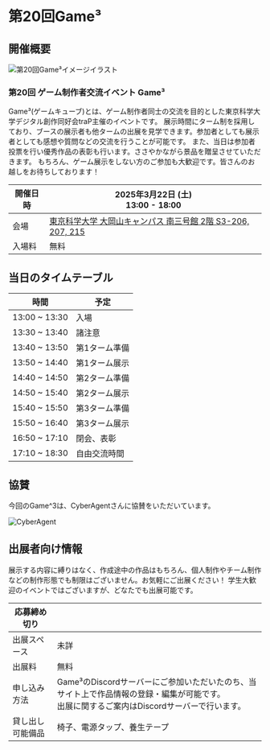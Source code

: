# 第20回Game³

<ContentEntryList slug="20th"></ContentEntryList>

## 開催概要

![第20回Game³イメージイラスト](/api/events/20th/image)

### 第20回 ゲーム制作者交流イベント Game³

Game³(ゲームキューブ)とは、ゲーム制作者同士の交流を目的とした東京科学大学デジタル創作同好会traP主催のイベントです。
展示時間にターム制を採用しており、ブースの展示者も他タームの出展を見学できます。参加者としても展示者としても感想や質問などの交流を行うことが可能です。
また、当日は参加者投票を行い優秀作品の表彰も行います。ささやかながら景品を贈呈させていただきます。
もちろん、ゲーム展示をしない方のご参加も大歓迎です。皆さんのお越しをお待ちしております！

| 開催日時 | 2025年3月22日 (土)<br>13:00 - 18:00                                                                                         |
| -------- | --------------------------------------------------------------------------------------------------------------------------- |
| 会場     | [東京科学大学 大岡山キャンパス 南三号館 2階 S3-206, 207, 215](https://www.ssc.titech.ac.jp/amap/home/ookayama/south/bldg3/) |
| 入場料   | 無料                                                                                                                        |

## 当日のタイムテーブル
| 時間          | 予定          |
| ------------- | ------------- |
| 13:00 ~ 13:30 | 入場          |
| 13:30 ~ 13:40 | 諸注意        |
| 13:40 ~ 13:50 | 第1ターム準備 |
| 13:50 ~ 14:40 | 第1ターム展示 |
| 14:40 ~ 14:50 | 第2ターム準備 |
| 14:50 ~ 15:40 | 第2ターム展示 |
| 15:40 ~ 15:50 | 第3ターム準備 |
| 15:50 ~ 16:40 | 第3ターム展示 |
| 16:50 ~ 17:10 | 閉会、表彰    |
| 17:10 ~ 18:30 | 自由交流時間  |

## 協賛

今回のGame^3は、CyberAgentさんに協賛をいただいています。

![CyberAgent](/img/content/20th/logo_CyberAgent.png)

## 出展者向け情報

<ContentEntryButton slug="20th"></ContentEntryButton>

展示する内容に縛りはなく、作成途中の作品はもちろん、個人制作やチーム制作などの制作形態でも制限はございません。お気軽にご出展ください！
学生大歓迎のイベントではございますが、どなたでも出展可能です。

| 応募締め切り     | <ContentSubmitEnd slug="20th"></ContentSubmitEnd>                                                                                             |
| ---------------- | --------------------------------------------------------------------------------------------------------------------------------------------- |
| 出展スペース     | 未詳                                                                                                                                          |
| 出展料           | 無料                                                                                                                                          |
| 申し込み方法     | Game³のDiscordサーバーにご参加いただいたのち、当サイト上で作品情報の登録・編集が可能です。<br>出展に関するご案内はDiscordサーバーで行います。 |
| 貸し出し可能備品 | 椅子、電源タップ、養生テープ                                                                                                                  |
